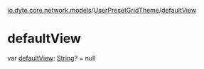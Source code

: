 [io.dyte.core.network.models](../index.md)/[UserPresetGridTheme](index.md)/[defaultView](default-view.md)

# defaultView


var [defaultView](default-view.md): [String](https://kotlinlang.org/api/latest/jvm/stdlib/kotlin/-string/index.html)? = null
